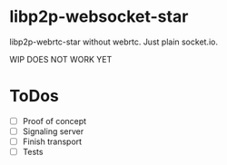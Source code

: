 # libp2p-websocket-star
libp2p-webrtc-star without webrtc. Just plain socket.io.

WIP DOES NOT WORK YET

# ToDos
- [ ] Proof of concept
- [ ] Signaling server
- [ ] Finish transport
- [ ] Tests
